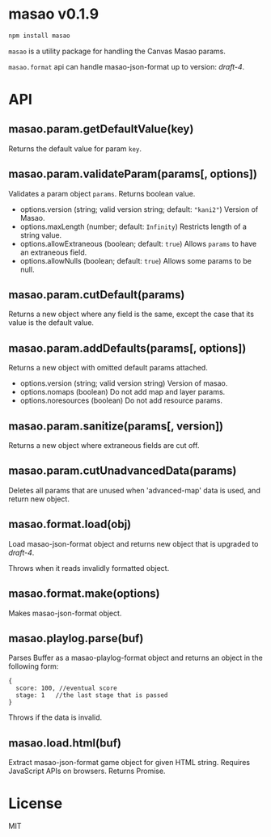 # masao v0.1.9

```sh
npm install masao
```

`masao` is a utility package for handling the Canvas Masao params.

`masao.format` api can handle masao-json-format up to version: *draft-4*.

# API
## masao.param.getDefaultValue(key)
Returns the default value for param `key`.

## masao.param.validateParam(params[, options])
Validates a param object `params`. Returns boolean value.

* options.version (string; valid version string; default: `"kani2"`) Version of Masao.
* options.maxLength (number; default: `Infinity`) Restricts length of a string value.
* options.allowExtraneous (boolean; default: `true`) Allows `params` to have an extraneous field.
* options.allowNulls (boolean; default: `true`) Allows some params to be null.

## masao.param.cutDefault(params)
Returns a new object where any field is the same, except the case that its value is the default value.

## masao.param.addDefaults(params[, options])
Returns a new object with omitted default params attached.

* options.version (string; valid version string) Version of masao.
* options.nomaps (boolean) Do not add map and layer params.
* options.noresources (boolean) Do not add resource params.

## masao.param.sanitize(params[, version])
Returns a new object where extraneous fields are cut off.

## masao.param.cutUnadvancedData(params)
Deletes all params that are unused when 'advanced-map' data is used, and return new object.

## masao.format.load(obj)
Load masao-json-format object and returns new object that is upgraded to *draft-4*.

Throws when it reads invalidly formatted object.

## masao.format.make(options)
Makes masao-json-format object.

## masao.playlog.parse(buf)
Parses Buffer as a masao-playlog-format object and returns an object in the following form:

    {
      score: 100, //eventual score
      stage: 1   //the last stage that is passed
    }

Throws if the data is invalid.

## masao.load.html(buf)
Extract masao-json-format game object for given HTML string.
Requires JavaScript APIs on browsers.
Returns Promise.

# License
MIT
